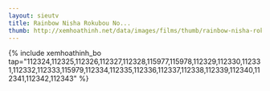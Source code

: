```yaml
---
layout: sieutv
title: Rainbow Nisha Rokubou No...
thumb: http://xemhoathinh.net/data/images/films/thumb/rainbow-nisha-rokubou-no-shichinin-rainbow-nisha-rokubou-no-shichinin-2010.jpg
---
```

{% include xemhoathinh_bo tap="112324,112325,112326,112327,112328,115977,115978,112329,112330,112331,112332,112333,115979,112334,112335,112336,112337,112338,112339,112340,112341,112342,112343" %} 
